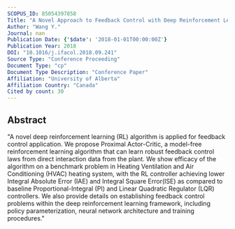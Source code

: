 ```yaml
---
SCOPUS_ID: 85054397858
Title: "A Novel Approach to Feedback Control with Deep Reinforcement Learning<sup>⁎</sup>"
Author: "Wang Y."
Journal: nan
Publication Date: {'$date': '2018-01-01T00:00:00Z'}
Publication Year: 2018
DOI: "10.1016/j.ifacol.2018.09.241"
Source Type: "Conference Proceeding"
Document Type: "cp"
Document Type Description: "Conference Paper"
Affiliation: "University of Alberta"
Affiliation Country: "Canada"
Cited by count: 30
---
```


## Abstract
"A novel deep reinforcement learning (RL) algorithm is applied for feedback control application. We propose Proximal Actor-Critic, a model-free reinforcement learning algorithm that can learn robust feedback control laws from direct interaction data from the plant. We show efficacy of the algorithm on a benchmark problem in Heating Ventilation and Air Conditioning (HVAC) heating system, with the RL controller achieving lower Integral Absolute Error (IAE) and Integral Square Error(ISE) as compared to baseline Proportional-Integral (PI) and Linear Quadratic Regulator (LQR) controllers. We also provide details on establishing feedback control problems within the deep reinforcement learning framework, including policy parameterization, neural network architecture and training procedures."
